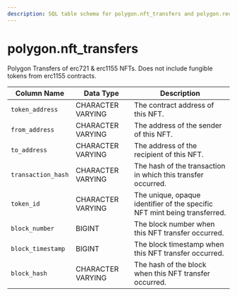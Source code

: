 ```yaml
---
description: SQL table schema for polygon.nft_transfers and polygon.recent_nft_transfers
---
```


# polygon.nft\_transfers

Polygon Transfers of erc721 & erc1155 NFTs. Does not include fungible tokens from erc1155 contracts.

| Column Name        | Data Type         | Description                                                               |
| ------------------ | ----------------- | ------------------------------------------------------------------------- |
| `token_address`    | CHARACTER VARYING | The contract address of this NFT.                                         |
| `from_address`     | CHARACTER VARYING | The address of the sender of this NFT.                                    |
| `to_address`       | CHARACTER VARYING | The address of the recipient of this NFT.                                 |
| `transaction_hash` | CHARACTER VARYING | The hash of the transaction in which this transfer occurred.              |
| `token_id`         | CHARACTER VARYING | The unique, opaque identifier of the specific NFT mint being transferred. |
| `block_number`     | BIGINT            | The block number when this NFT transfer occurred.                         |
| `block_timestamp`  | BIGINT            | The block timestamp when this NFT transfer occurred.                      |
| `block_hash`       | CHARACTER VARYING | The hash of the block when this NFT transfer occurred.                    |
